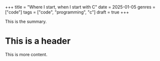 +++
title = "Where I start, when I start with C"
date = 2025-01-05
genres = ["code"]
tags = ["code", "programming", "c"]
draft = true
+++

This is the summary.

<!--more-->

# This is a header

This is more content.

